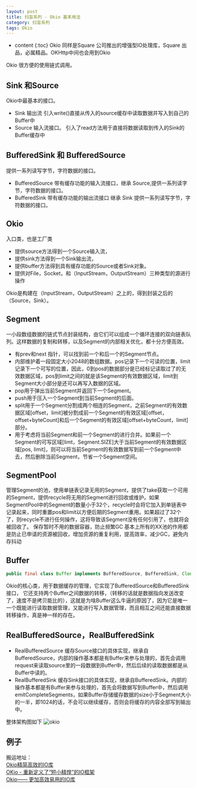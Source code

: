 ```yaml
---
layout: post
title: 扫盲系列 - Okio 基本用法
category: 扫盲系列
tags: Okio  
---
```


* content
{:toc}
Okio  同样是Square 公司推出的增强型IO处理库，Square 出品，必属精品。OKHttp中间也会用到Okio

Okio 很方便的使用链式调用。

## Sink 和Source
Okio中最基本的接口。
* Sink   输出流  引入write()直接从传入的source缓存中读取数据并写入到自己的Buffer中
* Source 输入流接口。 引入了read方法用于直接将数据读取到传入的Sink的Buffer缓存中

## BufferedSink 和 BufferedSource
提供一系列读写字节，字符数据的接口。

* BufferedSource 带有缓存功能的输入流接口，继承 Source,提供一系列读字节，字符数据的接口。
* BufferedSink   带有缓存功能的输出流接口  继承 Sink 提供一系列读写字节，字符数据的接口。

## Okio
入口类，也是工厂类

* 提供source方法得到一个Source输入流，
* 提供sink方法得到一个Sink输出流，
* 提供buffer方法得到具有缓存功能的Source或者Sink对象。
* 提供对File，Socket，和（InputStream，OutputStream）三种类型的源进行操作

Okio是构建在（InputStream，OutputStream）之上的，得到封装之后的（Source，Sink）。

## Segment
一小段数组数据的链式节点封装结构，由它们可以组成一个循环连接的双向链表队列。这样数据的复制和转移，以及Segment的内部相关优化，都十分方便高效。
* 有prev和next 指针，可以找到前一个和后一个的Segment节点。
* 内部维护着一段固定大小2048的数组数据。pos记录下一个可读的位置，limit记录下一个可写的位置，因此，0到pos的数据部分是已经标记读取过了的无效数据区域，pos到limit之间的就是该Segment的有效数据区域，limit到Segment大小部分是还可以再写入数据的区域。
* pop用于弹出当前Segment并返回下一个Segment。
* push用于压入一个Segment到当前Segment的后面。
* split用于一个Segment分割成两个相连的Segment，之前Segment的有效数据区域[offset，limit]被分割成前一个Segment的有效区域[offset，offset+byteCount]和后一个Segment的有效区域[offset+byteCount，limit]部分。
* 用于考虑将当前Segment和前一个Segment的进行合并。如果前一个Segment的可写区域[limt，Segment.SIZE]大于当前Segment的有效数据区域[pos, limit]，则可以将当前Segment的有效数据写到前一个Segment中去，然后删除当前Segment，节省一个Segment空间。

## SegmentPool

管理Segment的池，使用单链表记录无用的Segment，提供了take获取一个可用的Segment，提供recycle将无用的Segment进行回收或维护。如果SegmentPool中的Segment的数量小于32个，recycle时会将它加入到单链表中记录起来，同时重置pos和limit以方便后期的Segment重用。如果超过了32个了，则recycle不进行任何操作，这将导致该Segment没有任何引用了，也就将会被回收了。
保存暂时不用的数据容器，防止频繁GC
基本上所有的XX池的作用都是防止已申请的资源被回收，增加资源的重复利用，提高效率，减少GC，避免内存抖动

## Buffer

```java
public final class Buffer implements BufferedSource, BufferedSink, Cloneable {}
```
Okio的核心类，用于数据缓存的管理，它实现了BufferedSource和BufferedSink接口， 它还支持两个Buffer之间数据的转移，（转移的话就是数据指向发送改变了，速度不是拷贝能比的），这就是为啥Buffer这么牛逼的原因了，因为它是唯一一个既能进行读取数据管理，又能进行写入数据管理，而且相互之间还能直接数据转移操作，真是神一样的存在。

## RealBufferedSource，RealBufferedSink

* RealBufferedSource  缓存Source接口的具体实现，继承自BufferedSource，内部的操作基本都是有Buffer来参与处理的，首先会调用request来读取source里的一段数据到Buffer中，然后后续的读取数据都是从Buffer中读的。
* RealBufferedSink  缓存Sink接口的具体实现，继承自BufferedSink。内部的操作基本都是有Buffer来参与处理的，首先会将数据写到Buffer中，然后调用emitCompleteSegments，如果Buffer存储缓存数据的size小于Segment大小的一半，即1024的话，不会可以继续缓存，否则会将缓存的内容全部写到输出中。


整体架构图如下
![okio](../../../../images/okio_framwork)



## 例子




搬运地址：  
[ Okio精简高效的IO库 ](https://www.jianshu.com/p/5249eed1cc53)   
[ OKio - 重新定义了“短小精悍”的IO框架 ](https://juejin.im/post/5856680c8e450a006c6474bd)   
[ Okio—— 更加高效易用的IO库 ](https://blog.csdn.net/lyabc123456/article/details/88830541)   
